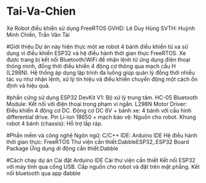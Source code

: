# Tai-Va-Chien
Xe Robot điều khiển sử dụng FreeRTOS 
GVHD: Lê Duy Hùng
SVTH: Huỳnh Minh Chiến, Trần Văn Tài

#Giới thiệu Dự án này hiện thực một xe robot 4 bánh điều khiển từ xa sử dụng vi điều khiển ESP32 và hệ điều hành thời gian thực FreeRTOS. Xe được trang bị kết nối Bluetooth/WiFi để nhận lệnh từ ứng dụng điện thoại thông minh, đồng thời điều khiển 4 động cơ thông qua mạch cầu H (L298N). Hệ thống áp dụng lập trình đa luồng giúp quản lý đồng thời nhiều tác vụ như nhận lệnh, xử lý tín hiệu và điều khiển chuyển động một cách ổn định và hiệu quả.

#phần cứng sử dụng ESP32 DevKit V1: Bộ xử lý trung tâm. HC-05 Bluetooth Module: Kết nối với điện thoại trong phạm vi ngắn. L298N Motor Driver: Điều khiển 4 động cơ DC. Động cơ DC 6V + bánh xe: 4 bánh với cấu hình differential drive. Pin Li-ion 18650 + mạch bảo vệ: Nguồn cho robot. Khung robot 4 bánh (chassis): Hỗ trợ lắp ráp.

#Phần mềm và công nghệ Ngôn ngữ: C/C++ IDE: Arduino IDE Hệ điều hành thời gian thực: FreeRTOS Thư viện cần thiết:DabbleESP32,.ESP32 Board Package Ứng dụng di động cần thiết:Dabble

#Cách chạy dự án Cài đặt Arduino IDE Cài thư viện cần thiết Kết nối ESP32 với máy tính qua cổng USB. Cấp nguồn cho robot và đặt trên mặt phẳng. Kết nối bluetooth qua app đabble
